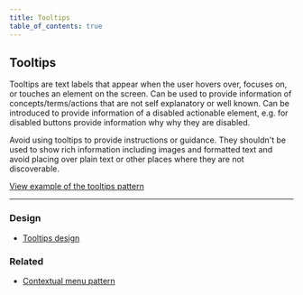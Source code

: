 ```yaml
---
title: Tooltips
table_of_contents: true
---
```


## Tooltips

Tooltips are text labels that appear when the user hovers over, focuses on, or touches an element on the screen. Can be used to provide information of concepts/terms/actions that are not self explanatory or well known. Can be introduced to provide information of a disabled actionable element, e.g. for disabled buttons provide information why why they are disabled.

Avoid using tooltips to provide instructions or guidance. They shouldn't be used to show rich information including images and formatted text and avoid placing over plain text or other places where they are not discoverable.

<a href="https://canonical-web-and-design.github.io/vanilla-framework/examples/patterns/tooltips/"
    class="js-example">
    View example of the tooltips pattern
</a>

<hr />

### Design

* [Tooltips design](https://github.com/ubuntudesign/vanilla-design/tree/master/Tooltips)

### Related

* [Contextual menu pattern](/en/patterns/contextual-menu)
